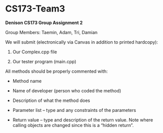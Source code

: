 # CS173-Team3

**Denison CS173 Group Assignment 2**    

Group Members: Taemin, Adam, Tri, Damian

We will submit (electronically via Canvas in addition to printed hardcopy):

1. Our Complex.cpp file 

2. Our tester program (main.cpp)


All methods should be properly commented with:

* Method name

* Name of developer (person who coded the method)

* Description of what the method does

* Parameter list – type and any constraints of the parameters

* Return value – type and description of the return value. Note where calling objects are changed since this is a “hidden return”.  